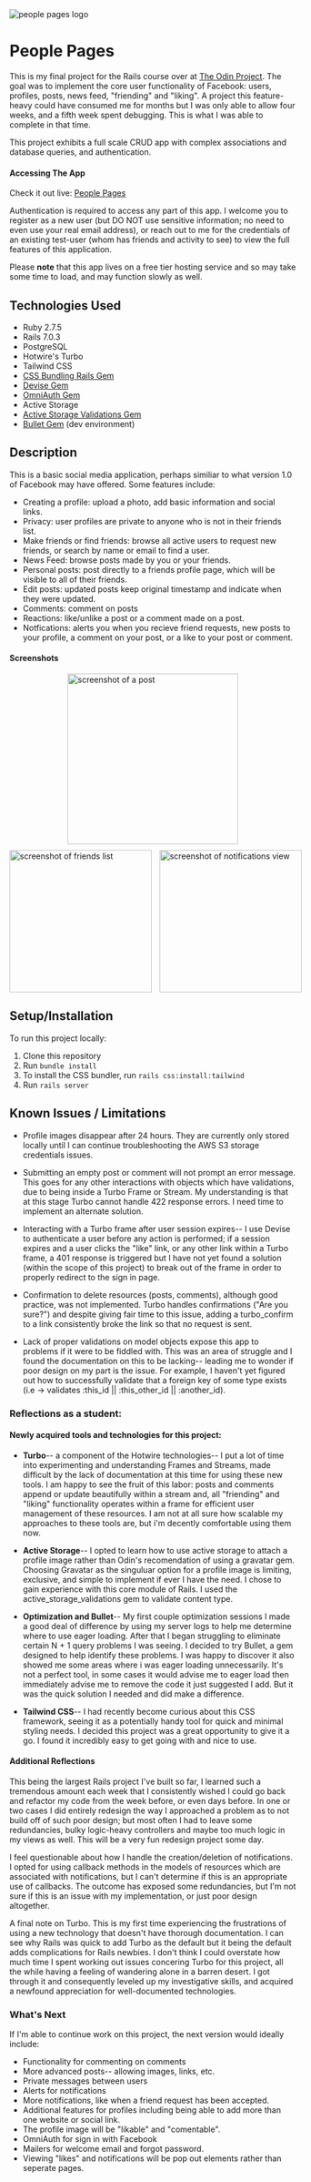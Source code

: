 <img src="public/logo.png" alt="people pages logo" title="People Pages Logo">

# People Pages

This is my final project for the Rails course over at [The Odin Project](https://www.theodinproject.com/lessons/ruby-on-rails-rails-final-project). The goal was to implement the core user functionality of Facebook: users, profiles, posts, news feed, "friending" and "liking". A project this feature-heavy could have consumed me for months but I was only able to allow four weeks, and a fifth week spent debugging. This is what I was able to complete in that time.

This project exhibits a full scale CRUD app with complex associations and database queries, and authentication.

#### Accessing The App

Check it out live: [People Pages](https://people-pages.onrender.com)

Authentication is required to access any part of this app. I welcome you to register as a new user (but DO NOT use sensitive information; no need to even use your real email address), or reach out to me for the credentials of an existing test-user (whom has friends and activity to see) to view the full features of this application.

Please **note** that this app lives on a free tier hosting service and so may take some time to load, and may function slowly as well.


## Technologies Used
* Ruby 2.7.5
* Rails 7.0.3
* PostgreSQL
* Hotwire's Turbo
* Tailwind CSS
* [CSS Bundling Rails Gem](https://github.com/rails/cssbundling-rails)
* [Devise Gem](https://github.com/heartcombo/devise#getting-started)
* [OmniAuth Gem](https://github.com/omniauth/omniauth/tree/v2.1.1)
* Active Storage
* [Active Storage Validations Gem](https://github.com/igorkasyanchuk/active_storage_validations)
* [Bullet Gem](https://github.com/flyerhzm/bullet) (dev environment)


## Description

This is a basic social media application, perhaps similiar to what version 1.0 of Facebook may have offered. Some features include:

* Creating a profile: upload a photo, add basic information and social links.
* Privacy: user profiles are private to anyone who is not in their friends list.
* Make friends or find friends: browse all active users to request new friends, or search by name or email to find a user.
* News Feed: browse posts made by you or your friends.
* Personal posts: post directly to a friends profile page, which will be visible to all of their friends.
* Edit posts: updated posts keep original timestamp and indicate when they were updated.
* Comments: comment on posts
* Reactions: like/unlike a post or a comment made on a post.
* Notfications: alerts you when you recieve friend requests, new posts to your profile, a comment on your post, or a like to your post or comment.

#### Screenshots

<img src="public/post_screenshot.jpg" title="User Post" alt="screenshot of a post" width="300px" style="display: block; margin-left: auto; margin-right: auto; margin-bottom: 10px">
<div style="width: max-content; margin-left: auto; margin-right: auto;">
  <img src="public/friends_screenshot.png" title="Friends List" alt="screenshot of friends list" width="250px" style="display: inline-block; vertical-align: middle; margin-right: 10px">
  <img src="public/notifications_screenshot.png" title="Notifications View" alt="screenshot of notifications view" width="250px" style="display: inline-block; vertical-align: middle">
</div>

## Setup/Installation

To run this project locally:

1. Clone this repository
2. Run `bundle install`
3. To install the CSS bundler, run `rails css:install:tailwind`
4. Run `rails server`



## Known Issues / Limitations

* Profile images disappear after 24 hours. They are currently only stored locally until I can continue troubleshooting the AWS S3 storage credentials issues.

* Submitting an empty post or comment will not prompt an error message. This goes for any other interactions with objects which have validations, due to being inside a Turbo Frame or Stream. My understanding is that at this stage Turbo cannot handle 422 response errors. I need time to implement an alternate solution. 

* Interacting with a Turbo frame after user session expires-- I use Devise to authenticate a user before any action is performed; if a session expires and a user clicks the "like" link, or any other link within a Turbo frame, a 401 response is triggered but I have not yet found a solution (within the scope of this project) to break out of the frame in order to properly redirect to the sign in page. 

* Confirmation to delete resources (posts, comments), although good practice, was not implemented. Turbo handles confirmations ("Are you sure?") and despite giving fair time to this issue, adding a turbo_confirm to a link consistently broke the link so that no request is sent.

* Lack of proper validations on model objects expose this app to problems if it were to be fiddled with. This was an area of struggle and I found the documentation on this to be lacking-- leading me to wonder if poor design on my part is the issue. For example, I haven't yet figured out how to successfully validate that a foreign key of some type exists (i.e -> validates :this_id || :this_other_id || :another_id).



### Reflections as a student: 

#### Newly acquired tools and technologies for this project:

* <b>Turbo</b>-- a component of the Hotwire technologies-- I put a lot of time into experimenting and understanding Frames and Streams, made difficult by the lack of documentation at this time for using these new tools. I am happy to see the fruit of this labor: posts and comments append or update beautifully within a stream and, all "friending" and "liking" functionality operates within a frame for efficient user management of these resources. I am not at all sure how scalable my approaches to these tools are, but i'm decently comfortable using them now.

* <b>Active Storage</b>-- I opted to learn how to use active storage to attach a profile image rather than Odin's recomendation of using a gravatar gem. Choosing Gravatar as the singuluar option for a profile image is limiting, exclusive, and simple to implement if ever I have the need. I chose to gain experience with this core module of Rails. I used the active_storage_validations gem to validate content type.

* <b>Optimization and Bullet</b>--  My first couple optimization sessions I made a good deal of difference by using my server logs to help me determine where to use eager loading. After that I began struggling to eliminate certain N + 1 query problems I was seeing. I decided to try Bullet, a gem designed to help identify these problems. I was happy to discover it also showed me some areas where i was eager loading unnecessarily. It's not a perfect tool, in some cases it would advise me to eager load then immediately advise me to remove the code it just suggested I add. But it was the quick solution I needed and did make a difference.

* <b>Tailwind CSS</b>-- I had recently become curious about this CSS framework, seeing it as a potentially handy tool for quick and minimal styling needs. I decided this project was a great opportunity to give it a go. I found it incredibly easy to get going with and nice to use.   


#### Additional Reflections

This being the largest Rails project I've built so far, I learned such a tremendous amount each week that I consistently wished I could go back and refactor my code from the week before, or even days before. In one or two cases I did entirely redesign the way I approached a problem as to not build off of such poor design; but most often I had to leave some redundancies, bulky logic-heavy controllers and maybe too much logic in my views as well. This will be a very fun redesign project some day.  

I feel questionable about how I handle the creation/deletion of notifications. I opted for using callback methods in the models of resources which are associated with notifications, but I can't determine if this is an appropriate use of callbacks. The outcome has exposed some redundancies, but I'm not sure if this is an issue with my implementation, or just poor design altogether.

A final note on Turbo. This is my first time experiencing the frustrations of using a new technology that doesn't have thorough documentation. I can see why Rails was quick to add Turbo as the default but it being the default adds complications for Rails newbies. I don't think I could overstate how much time I spent working out issues concering Turbo for this project, all the while having a feeling of wandering alone in a barren desert. I got through it and consequently leveled up my investigative skills, and acquired a newfound appreciation for well-documented technologies.



### What's Next

If I'm able to continue work on this project, the next version would ideally include:

* Functionality for commenting on comments
* More advanced posts-- allowing images, links, etc.
* Private messages between users
* Alerts for notifications
* More notifications, like when a friend request has been accepted.
* Additional features for profiles including being able to add more than one website or social link.
* The profile image will be "likable" and "comentable".
* OmniAuth for sign in with Facebook
* Mailers for welcome email and forgot password.
* Viewing "likes" and notifications will be pop out elements rather than seperate pages.
